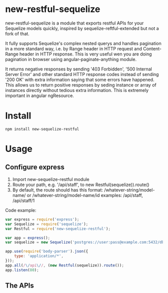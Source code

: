 # new-restful-sequelize
new-restful-sequelize is a module that exports restful APIs for your Sequelize models quickly, inspired by sequelize-reftful-extended but not a fork of that. 

It fully supports Sequelize's complex nested querys and handles pagination in a more standard way, i.e. by Range header in HTTP request and Content-Range header in HTTP response. This is very useful wen you are doing pagination in browser using angular-paginate-anything module. 

It returns negative responses by sending '403 Forbidden', '500 Internal Server Error' and other standard HTTP response codes instead of sending '200 OK' with extra information saying that some errors have happened. This allows us to return positive responses by seding instance or array of instances directly without tedious extra information. This is extremely important in angular ngResource.

# Install
```console
npm install new-sequelize-restful
```

# Usage

## Configure express

1. Import new-sequelize-restful module
2. Route your path, e.g. '/api/staff', to new Restful(sequelize)).route()
3. By default, the route should has this format: 
/whatever-string/model-name/ 
or
/whatever-string/model-name/id
examples:
/api/staff, /api/staff/1








Code example: 
```js
var express = require('express');
var Sequelize = require('sequelize');
var Restful = require('new-sequelize-restful');

var app = express();
var sequelize = new Sequelize('postgres://user:pass@example.com:5432/dbname');

app.use(require('body-parser').json({
	type: 'application/*',
}));
app.all(/\/api\//, (new Restful(sequelize)).route());
app.listen(80);
```

## The APIs
